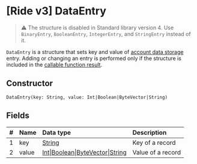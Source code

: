 # [Ride v3] DataEntry

> :warning: The structure is disabled in Standard library version 4. Use `BinaryEntry`, `BooleanEntry`, `IntegerEntry`, and `StringEntry` instead of it.

`DataEntry` is a structure that sets key and value of [account data storage](/en/blockchain/account/account-data-storage) entry. Adding or changing an entry is performed only if the structure is included in the [callable function result](/en/ride/v4/functions/callable-function#invocation-result).

## Constructor

``` ride
DataEntry(key: String, value: Int|Boolean|ByteVector|String)
```

## Fields

|   #   | Name | Data type | Description |
| :--- | :--- | :--- | :--- |
| 1 | key | [String](/en/ride/v4/data-types/string) | Key of a record |
| 2 | value|[Int](/en/ride/v4/data-types/int)&#124;[Boolean](/en/ride/v4/data-types/boolean)&#124;[ByteVector](/en/ride/v4/data-types/byte-vector)&#124;[String](/en/ride/v4/data-types/string) | Value of a record |
